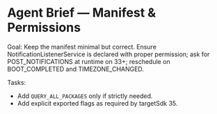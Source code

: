 # Agent Brief — Manifest & Permissions

Goal: Keep the manifest minimal but correct. Ensure NotificationListenerService is declared with proper permission; ask for POST_NOTIFICATIONS at runtime on 33+; reschedule on BOOT_COMPLETED and TIMEZONE_CHANGED.

Tasks:
- Add `QUERY_ALL_PACKAGES` only if strictly needed.
- Add explicit exported flags as required by targetSdk 35.
